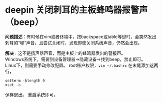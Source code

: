 # deepin 关闭刺耳的主板蜂鸣器报警声（beep）
**问题描述**：有时候在vim或者终端中，按backspace或table等键时，会突然发出刺耳的“嘟”声音，且尝试关闭时，发现即使关闭系统声音，仍然会出现。

**解决**：这不是扬声器声音，而是主板上的蜂鸣器发出的警报声。  
Windows系统下，需要到设备管理器->隐藏设备->找到beep，禁止即可。  
Linux下，则需要手动修改配置。
root账户权限，`vim ~/.bashrc`
在末尾添加这两行，

```
setterm -blength 0
xset -b
```
保存退出。
重启系统即可。

